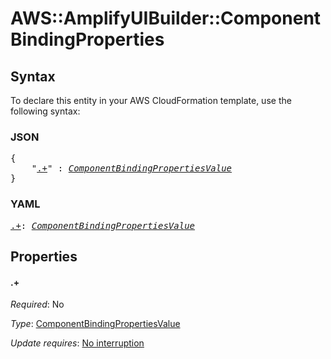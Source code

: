 # AWS::AmplifyUIBuilder::Component BindingProperties

## Syntax

To declare this entity in your AWS CloudFormation template, use the following syntax:

### JSON

<pre>
{
    "<a href="#.+" title=".+">.+</a>" : <i><a href="componentbindingpropertiesvalue.md">ComponentBindingPropertiesValue</a></i>
}
</pre>

### YAML

<pre>
<a href="#.+" title=".+">.+</a>: <i><a href="componentbindingpropertiesvalue.md">ComponentBindingPropertiesValue</a></i>
</pre>

## Properties

#### \.+

_Required_: No

_Type_: <a href="componentbindingpropertiesvalue.md">ComponentBindingPropertiesValue</a>

_Update requires_: [No interruption](https://docs.aws.amazon.com/AWSCloudFormation/latest/UserGuide/using-cfn-updating-stacks-update-behaviors.html#update-no-interrupt)
